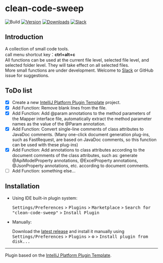 # clean-code-sweep

![Build](https://github.com/kuweiguge/clean-code-sweep/workflows/Build/badge.svg)
[![Version](https://img.shields.io/jetbrains/plugin/v/21947-clean-code-sweep.svg)](https://plugins.jetbrains.com/plugin/21947-clean-code-sweep)
[![Downloads](https://img.shields.io/jetbrains/plugin/d/21947-clean-code-sweep.svg)](https://plugins.jetbrains.com/plugin/21947-clean-code-sweep)
[![Slack](https://img.shields.io/badge/Slack-%23WinterCode-blue?style=flat-square&logo=Slack)](https://wintercodehq.slack.com)
<!-- Plugin description -->
## Introduction
A collection of small code tools.<br>
call menu shortcut key：<b>ctrl+alt+c</b><br>
All functions can be used at the current file level, selected file level, and selected folder level. They will take effect on all selected files.<br>
More small functions are under development. Welcome to [Slack](https://wintercodehq.slack.com) or GitHub issue for suggestions.
## ToDo list
- [x] Create a new [IntelliJ Platform Plugin Template][template] project.
- [x] Add Function: Remove blank lines from the file.
- [x] Add Function: Add @param annotations to the method parameters of the Mapper interface file, automatically extract the method parameter names as the value of the @Param annotation.
- [x] Add Function: Convert single-line comments of class attributes to JavaDoc comments. (Many one-click document generation plug-ins, such as FastRequest, are based on JavaDoc comments, so this function can be used with these plug-ins)
- [x] Add Function: Add annotations to class attributes according to the document comments of the class attributes, such as: generate @ApiModelProperty annotations, @ExcelProperty annotations, @JsonProperty annotations, etc. according to document comments.
- [ ] Add Function: something else...
<!-- Plugin description end -->

## Installation

- Using IDE built-in plugin system:
  
  <kbd>Settings/Preferences</kbd> > <kbd>Plugins</kbd> > <kbd>Marketplace</kbd> > <kbd>Search for "clean-code-sweep"</kbd> >
  <kbd>Install Plugin</kbd>
  
- Manually:

  Download the [latest release](https://github.com/kuweiguge/clean-code-sweep/releases/latest) and install it manually using
  <kbd>Settings/Preferences</kbd> > <kbd>Plugins</kbd> > <kbd>⚙️</kbd> > <kbd>Install plugin from disk...</kbd>


---
Plugin based on the [IntelliJ Platform Plugin Template][template].

[template]: https://github.com/JetBrains/intellij-platform-plugin-template
[docs:plugin-description]: https://plugins.jetbrains.com/docs/intellij/plugin-user-experience.html#plugin-description-and-presentation